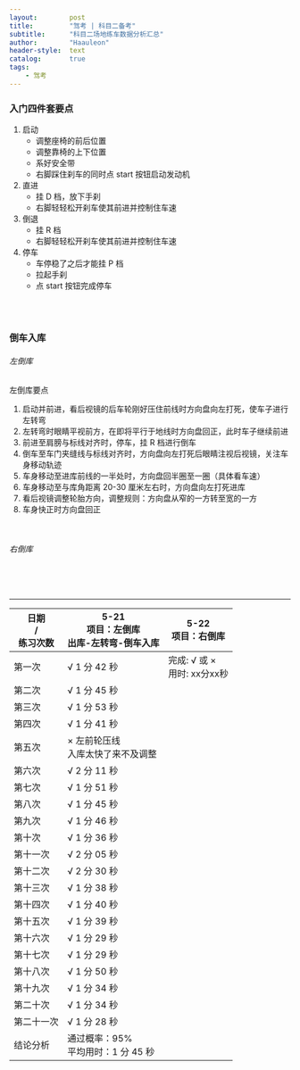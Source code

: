 ```yaml
---
layout:        post
title:         "驾考 | 科目二备考"
subtitle:      "科目二场地练车数据分析汇总"
author:        "Haauleon"
header-style:  text
catalog:       true
tags:
    - 驾考
---
```


### 入门四件套要点
1. 启动    
    - 调整座椅的前后位置
    - 调整靠椅的上下位置
    - 系好安全带
    - 右脚踩住刹车的同时点 start 按钮启动发动机
2. 直进     
    - 挂 D 档，放下手刹
    - 右脚轻轻松开刹车使其前进并控制住车速
3. 倒退     
    - 挂 R 档
    - 右脚轻轻松开刹车使其前进并控制住车速
4. 停车      
    - 车停稳了之后才能挂 P 档
    - 拉起手刹
    - 点 start 按钮完成停车

<br><br>

### 倒车入库
###### 左倒库
左倒库要点    
1. 启动并前进，看后视镜的后车轮刚好压住前线时方向盘向左打死，使车子进行左转弯    
2. 左转弯时眼睛平视前方，在即将平行于地线时方向盘回正，此时车子继续前进     
3. 前进至肩膀与标线对齐时，停车，挂 R 档进行倒车    
4. 倒车至车门夹缝线与标线对齐时，方向盘向左打死后眼睛注视后视镜，关注车身移动轨迹           
5. 车身移动至进库前线的一半处时，方向盘回半圈至一圈（具体看车速）     
6. 车身移动至与库角距离 20-30 厘米左右时，方向盘向左打死进库              
7. 看后视镜调整轮胎方向，调整规则：方向盘从窄的一方转至宽的一方      
8. 车身快正时方向盘回正        

<br>

###### 右倒库


<br><br>

---

|日期<br>/<br>练习次数|5-21<br>项目：左倒库<br>出库-左转弯-倒车入库|5-22<br>项目：右倒库|
|----|----|----|
|第一次    |√  1 分 42 秒|完成: √ 或 ×<br>用时: xx分xx秒|
|第二次    |√  1 分 45 秒||
|第三次    |√  1 分 53 秒||
|第四次    |√  1 分 41 秒||
|第五次    |× 左前轮压线<br>入库太快了来不及调整||
|第六次    |√  2 分 11 秒||
|第七次    |√  1 分 51 秒||
|第八次    |√  1 分 45 秒||
|第九次    |√  1 分 46 秒||
|第十次    |√  1 分 36 秒||
|第十一次  |√  2 分 05 秒||
|第十二次  |√  2 分 30 秒||
|第十三次  |√  1 分 38 秒||
|第十四次  |√  1 分 40 秒||
|第十五次  |√  1 分 39 秒||
|第十六次  |√  1 分 29 秒||
|第十七次  |√  1 分 29 秒||
|第十八次  |√  1 分 50 秒||
|第十九次  |√  1 分 34 秒||
|第二十次  |√  1 分 34 秒||
|第二十一次|√  1 分 28 秒||
|结论分析|通过概率：95%<br>平均用时：1 分 45 秒||